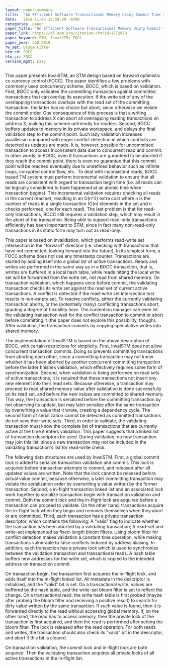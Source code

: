 ```yaml
---
layout: paper-summary
title:  "An Efficient Software Transactional Memory Using Commit-Time Invalidation"
date:   2019-11-03 15:58:00 -0500
categories: paper
paper_title: "An Efficient Software Transactional Memory Using Commit-Time Invalidation"
paper_link: https://dl.acm.org/citation.cfm?id=1772970
paper_keyword: STM; InvalSTM; FOCC
paper_year: CGO 2010
rw_set: Bloom Filter
htm_cd: FOCC
htm_cr: FOCC
version_mgmt: Lazy
---
```


This paper presents InvalSTM, an STM design based on forward optimistic co currency control (FOCC). The paper identifies
a few problems with commonly used concurrency scheme, BOCC, which is based on validation. First, BOCC only validates the 
committing transaction against committed transactions that can overlap its execution. If the write set of any of the 
overlapping transactions overlaps with the read set of the committing transaction, the latter has no choice but abort,
since otherwise we violate the commit order. One consequence of this process is that a writing transaction to address X
can abort all overlapping reading transactions on address X, making this scheme unfriendly for readers. Second, BOCC
buffers updates to memory in its private workspace, and delays the final validation step to the commit point. Such
lazy validation increases parallelism compared with eager conflict detection in which conflicts are detected as updates
are made. It is, however, possible for uncommitted transaction to access inconsistent data due to concurrent read
and commit. In other words, in BOCC, even if transactions are guranteed to be aborted if they reach the commit point,
there is even no guarantee that this commit point will be reached eventually due to undefined behavior such as infinite 
loops, corrupted control flow, etc.. To deal with inconsistent reads, BOCC based TM system must perform incremental validation
to ensure that all reads are consistent with regard to transaction begin time (i.e. all reads can be logically considered
to have happened at an atomic time when transaction begins). This incremental validation requires checking all reads in
the current read set, resulting in an O(n^2) extra cost where n is the number of reads in a single transaction (O(n) elements 
in the set and n checks performed, one for each read). The last problem is that for read-only transactions, BOCC still 
requires a validation step, which may result in the abort of the transaction. Being able to support read-only transactions
efficiently has been important to STM, since in fact many non-read-only transactions in its static form may turn out
as read-only.

This paper is based on invalidiation, which performs read-write set intersection in the "forward" direction (i.e. checking
with transactions that have not committed, looking forward into the future). In its simplest form, a FOCC scheme does 
not use any timestamp counter. Transactions are started by adding itself into a global list of active transactions.
Reads and writes are performed in the same way as in a BOCC transaction, that is, wrirtes are buffered in a local hash
table, while reads hitting the local write set will be forwarded from the write set, not read from shared memory. On
transaction validation, which happens once before commit, the validating transaction checks its write set against the 
read set of current active transactions. A conflict is detected if the read-write set intersection test results in non-empty
set. To resolve conflicts, either the currently validating transaction aborts, or the (potentially many) conflicting 
transactions abort, granting a degree of flexibility here. The contention manager can even let the validating transaction
wait for the conflict transaction to commit or abort before committing it (the paper does not explore this possibility,
though). After validation, the transaction commits by copying speculative writes into shared memory.

The implementation of InvalSTM is based on the above description of BOCC, with certain restrictions for simplicity.
First, InvalSTM does not allow concurrent transaction commits. Doing so prevents committing transactions from aborting 
each other, since a committing transaction may not know whether it has been aborted by another concurrent committing 
transaction before the latter finishes validation, which effectively requires some form of synchronization. Second, when
validation is being performed on read sets of active transactions, it is required that these transactions not insert
any new element into their read sets. Because otherwise, a transaction may proceed to read shared memory value after 
validiation is done successfully on its read set, and before the new values are committed to shared memory. This way,
the transaction is serialized before the committing transaction by not observing its update, but may later serialize 
after the same transaction by overwriting a value that it wrote, creating a dependency cycle. The second form of serialization 
cannot be detected as committed transactions do not save their write sets. Third, in order to validate, the validating
transaction must know the complete list of transactions that are currently active at the time it enters validation.
This paper suggests that a linked list of transaction descriptors be used. During validation, no new transaction may
join this list, since a new transaction may not be included in the validating transaction's list for read-write check.

The following data structures are used by InvalSTM. First, a global commit lock is added to serialize transaction validation
and commit. This lock is acquired before transaction attempts to commit, and released after all updated values are written.
Note that the lock cannot be released before actual value commit, because otherwise, a later committing transaction may violate 
the serialization order by overwriting a value written by the former transaction. Second, a in-flight transaction linked list
and an associated lock work together to serialize transaction begin with transaction validation and commit. Both the 
commit lock and the in-flight lock are acquired before a transaction can proceed to validate. On the other hand, transactions 
acquire the in-flight lock when they begin and removes themselves when they abort or are committed. Third, each transaction
has a private transaction descriptor, which contains the following: A "valid" flag to indicate whether the transaction
has been aborted by a validating transaction; A read-set and write-set implemented as fixed-length bloom filters. Using
bloom filter for conflict detection makes validation a constant time operation, while making transactions vulnerable
to false conflicts induced by address aliasing. In addition, each transaction has a private lock which is used to synchronize
between the validation transaction and transactional reads. A hash table buffers new addresses for the write set, which
is copied to the intended address on transaction commit.

On transaction begin, the transaction first acquires the in-flight lock, and adds itself into the in-flight linked list.
All metadata in the descriptor is initialized, and the "valid" bit is set. On a transactional write, values are buffered 
by the hash table, and the write-set bloom filter is set to reflect the change. On a transactional read, the write hash 
table is first probed (maybe after probing the bloom filter and receiving a positive result) to search for dirty value 
written by the same transaction. If such value is found, then it is forwarded directly to the read without accessing 
global memory. If, on the other hand, the read has to access memory, then the private lock of the transaction is first 
acquired, and then the read is performed after setting the bloom filter. The lock is released after the read operation. 
For both reads and writes, the transaction should also check its "valid" bit in the descriptor, and abort if this bit is 
cleared. 

On transaction validation, the commit lock and in-flight lock are both acquired.
Then the validating transaction acquires all private locks of all active transactions in the in-flight list.
